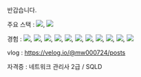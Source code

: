 반갑습니다.

주요 스택 : <img src="https://img.shields.io/badge/Flutter-02569B?style=for-the-badge&logo=Flutter&logoColor=white">, <img src="https://img.shields.io/badge/Dart-0175C2?style=for-the-badge&logo=Dart&logoColor=white">

경험 : <img src="https://img.shields.io/badge/Flutter-02569B?style=for-the-badge&logo=Flutter&logoColor=white">, <img src="https://img.shields.io/badge/Dart-0175C2?style=for-the-badge&logo=Dart&logoColor=white">, <img src="https://img.shields.io/badge/JavaScript-F7DF1E?style=for-the-badge&logo=JavaScript&logoColor=black">, <img src="https://img.shields.io/badge/React-61DAFB?style=for-the-badge&logo=React&logoColor=blue">, <img src="https://img.shields.io/badge/MySQL-4479A1?style=for-the-badge&logo=MySQL&logoColor=white">, <img src="https://img.shields.io/badge/html5-E34F26?style=for-the-badge&logo=html5&logoColor=white">, <img src="https://img.shields.io/badge/CSS3-1572B6?style=for-the-badge&logo=CSS3&logoColor=white">, <img src="https://img.shields.io/badge/Node.js-5FA04E?style=for-the-badge&logo=Node.js&logoColor=white">, <img src="https://img.shields.io/badge/FireBase-FFCA28?style=for-the-badge&logo=FireBase&logoColor=orange">, <img src="https://img.shields.io/badge/git-%23F05033.svg?style=for-the-badge&logo=git&logoColor=white">, <img src="https://img.shields.io/badge/github-%23121011.svg?style=for-the-badge&logo=github&logoColor=white">

vlog : https://velog.io/@mw000724/posts

자격증 : 네트워크 관리사 2급 / SQLD
